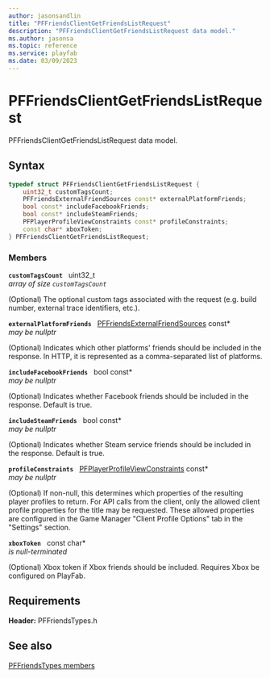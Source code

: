 ```yaml
---
author: jasonsandlin
title: "PFFriendsClientGetFriendsListRequest"
description: "PFFriendsClientGetFriendsListRequest data model."
ms.author: jasonsa
ms.topic: reference
ms.service: playfab
ms.date: 03/09/2023
---
```


# PFFriendsClientGetFriendsListRequest  

PFFriendsClientGetFriendsListRequest data model.  

## Syntax  
  
```cpp
typedef struct PFFriendsClientGetFriendsListRequest {  
    uint32_t customTagsCount;  
    PFFriendsExternalFriendSources const* externalPlatformFriends;  
    bool const* includeFacebookFriends;  
    bool const* includeSteamFriends;  
    PFPlayerProfileViewConstraints const* profileConstraints;  
    const char* xboxToken;  
} PFFriendsClientGetFriendsListRequest;  
```
  
### Members  
  
**`customTagsCount`** &nbsp; uint32_t  
*array of size `customTagsCount`*  
  
(Optional) The optional custom tags associated with the request (e.g. build number, external trace identifiers, etc.).
  
**`externalPlatformFriends`** &nbsp; [PFFriendsExternalFriendSources](../enums/pffriendsexternalfriendsources.md) const*  
*may be nullptr*  
  
(Optional) Indicates which other platforms' friends should be included in the response. In HTTP, it is represented as a comma-separated list of platforms.
  
**`includeFacebookFriends`** &nbsp; bool const*  
*may be nullptr*  
  
(Optional) Indicates whether Facebook friends should be included in the response. Default is true.
  
**`includeSteamFriends`** &nbsp; bool const*  
*may be nullptr*  
  
(Optional) Indicates whether Steam service friends should be included in the response. Default is true.
  
**`profileConstraints`** &nbsp; [PFPlayerProfileViewConstraints](../../pftypes/structs/pfplayerprofileviewconstraints.md) const*  
*may be nullptr*  
  
(Optional) If non-null, this determines which properties of the resulting player profiles to return. For API calls from the client, only the allowed client profile properties for the title may be requested. These allowed properties are configured in the Game Manager "Client Profile Options" tab in the "Settings" section.
  
**`xboxToken`** &nbsp; const char*  
*is null-terminated*  
  
(Optional) Xbox token if Xbox friends should be included. Requires Xbox be configured on PlayFab.
  
  
## Requirements  
  
**Header:** PFFriendsTypes.h
  
## See also  
[PFFriendsTypes members](../pffriendstypes_members.md)  

  
  
